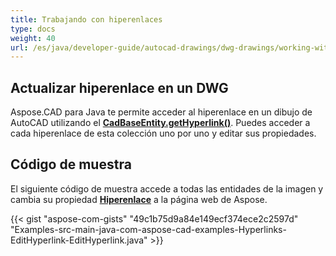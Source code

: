 ```yaml
---
title: Trabajando con hiperenlaces
type: docs
weight: 40
url: /es/java/developer-guide/autocad-drawings/dwg-drawings/working-with-hyperlinks/
---
```


## **Actualizar hiperenlace en un DWG**

Aspose.CAD para Java te permite acceder al hiperenlace en un dibujo de AutoCAD utilizando el [**CadBaseEntity.getHyperlink()**](https://reference.aspose.com/cad/java/com.aspose.cad.fileformats.cad.cadobjects/CadBaseEntity#getHyperlink--). Puedes acceder a cada hiperenlace de esta colección uno por uno y editar sus propiedades.

## Código de muestra

El siguiente código de muestra accede a todas las entidades de la imagen y cambia su propiedad [**Hiperenlace**](https://reference.aspose.com/cad/java/com.aspose.cad.fileformats.cad.cadobjects/CadBaseEntity#setHyperlink-java.lang.String-) a la página web de Aspose.

{{< gist "aspose-com-gists" "49c1b75d9a84e149ecf374ece2c2597d" "Examples-src-main-java-com-aspose-cad-examples-Hyperlinks-EditHyperlink-EditHyperlink.java" >}}
